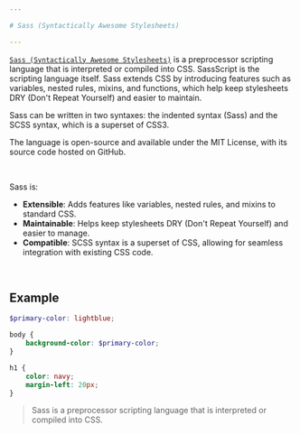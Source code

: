 ```yaml
---

# Sass (Syntactically Awesome Stylesheets)

---
```


[`Sass (Syntactically Awesome Stylesheets)`](https://sass-lang.com/) is a preprocessor scripting language that is interpreted or compiled into CSS. SassScript is the scripting language itself. Sass extends CSS by introducing features such as variables, nested rules, mixins, and functions, which help keep stylesheets DRY (Don't Repeat Yourself) and easier to maintain.

Sass can be written in two syntaxes: the indented syntax (Sass) and the SCSS syntax, which is a superset of CSS3.

The language is open-source and available under the MIT License, with its source code hosted on GitHub.

<br/>

Sass is:

- **Extensible**: Adds features like variables, nested rules, and mixins to standard CSS.
- **Maintainable**: Helps keep stylesheets DRY (Don't Repeat Yourself) and easier to manage.
- **Compatible**: SCSS syntax is a superset of CSS, allowing for seamless integration with existing CSS code.

<br/>

## Example

```scss
$primary-color: lightblue;

body {
    background-color: $primary-color;
}

h1 {
    color: navy;
    margin-left: 20px;
}
```

> Sass is a preprocessor scripting language that is interpreted or compiled into CSS.